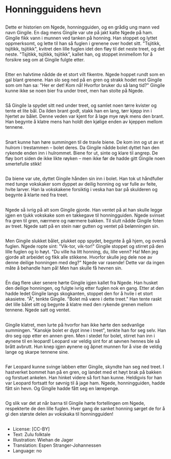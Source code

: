 # Honningguidens hevn

##
Dette er historien om Ngede, honningguiden, og en grådig ung mann ved navn Gingile. En dag mens Gingile var ute på jakt kalte Ngede på ham. Gingile fikk vann i munnen ved tanken på honning. Han stoppet og lyttet oppmerksomt, og lette til han så fuglen i grenene over hodet sitt. "Tsjitikk, tsjitikk, tsjitikk", kvitret den lille fuglen idet den fløy til det neste treet, og det neste. "Tsjitikk, tsjitikk, tsjitikk", kallet han, og stoppet innimellom for å forsikre seg om at Gingile fulgte etter.

##
Etter en halvtime nådde de et stort vilt fikentre. Ngede hoppet rundt som en gal blant grenene. Han slo seg ned på en gren og strakk hodet mot Gingile som om han sa: "Her er det! Kom nå! Hvorfor bruker du så lang tid?" Gingile kunne ikke se noen bier fra under treet, men han stolte på Ngede.

##
Så Gingile la spydet sitt ned under treet, og samlet noen tørre kvister og tente et lite bål. Da ilden brant godt, stakk han en lang, tørr kjepp inn i hjertet av bålet. Denne veden var kjent for å lage mye røyk mens den brant. Han begynte å klatre mens han holdt den kjølige enden av kjeppen mellom tennene.

##
Snart kunne han høre summingen til de travle biene. De kom inn og ut av et hulrom i trestammen – bolet deres. Da Gingile nådde bolet dyttet han den rykende enden inn i hulrommet. Biene for ut, sinte og klare til angrep. De fløy bort siden de ikke likte røyken – men ikke før de hadde gitt Gingile noen smertefulle stikk!

##
Da biene var ute, dyttet Gingile hånden sin inn i bolet. Han tok ut håndfuller med tunge vokskaker som dyppet av deilig honning og var fulle av feite, hvite larver. Han la vokskakene forsiktig i veska han bar på skulderen og begynte å klarte ned fra treet.

##
Ngede så ivrig på alt som Gingile gjorde. Han ventet på at han skulle legge igjen en tjukk vokskake som en takkegave til honningguiden. Ngede svinset fra gren til gren, nærmere og nærmere bakken. Til slutt nådde Gingile foten av treet. Ngede satt på en stein nær gutten og ventet på belønningen sin.

##
Men Gingile slukket bålet, plukket opp spydet, begynte å gå hjem, og overså fuglen. Ngede ropte sint: "Vik-tor, vik-tor!" Gingile stoppet og stirret på den lille fuglen og lo høyt. "Du ville ha litt honning, du, lille venn? Ha! Men jeg gjorde alt arbeidet og fikk alle stikkene. Hvorfor skulle jeg dele noe av denne deilige honningen med deg?" Ngede var rasende! Dette var da ingen måte å behandle ham på! Men han skulle få hevnen sin.

##
Én dag flere uker senere hørte Gingile igjen kallet fra Ngede. Han husket den deilige honningen, og fulgte ivrig etter fuglen nok en gang. Etter at den hadde ledet Gingile langs skogkanten, stoppet den for å hvile i et stort akasietre. "Å", tenkte Gingile. "Bolet må være i dette treet." Han tente raskt det lille bålet sitt og begynte å klatre med den rykende grenen mellom tennene. Ngede satt og ventet.

##
Gingile klatret, men lurte på hvorfor han ikke hørte den sedvanlige summingen. "Kanskje bolet er dypt inne i treet", tenkte han for seg selv. Han dro seg opp etter en annen gren. Men i stedet for bolet, stirret han inn i øynene til en leopard! Leopard var veldig sint for at søvnen hennes ble så brått avbrutt. Hun knep igjen øynene og åpnet munnen for å vise de veldig lange og skarpe tennene sine.

##
Før Leopard kunne svinge labben etter Gingile, skyndte han seg ned treet. I hastverket bommet han på en gren, og landet med et høyt brak på bakken og forstuet ankelen. Han hinket videre så fort han kunne. Heldigvis for han var Leopard fortsatt for søvnig til å jage ham. Ngede, honningguiden, hadde fått sin hevn. Og Gingile hadde fått seg en lærepenge.

##
Og slik var det at når barna til Gingile hørte fortellingen om Ngede, respekterte de den lille fuglen. Hver gang de sanket honning sørget de for å gi den største delen av vokskaka til honningguiden!

##
* License: [CC-BY]
* Text: Zulu folktale
* Illustration: Wiehan de Jager
* Translation: Espen Stranger-Johannessen
* Language: no
